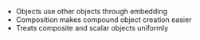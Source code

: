 - Objects use other objects through embedding
- Composition makes compound object creation easier
- Treats composite and scalar objects uniformly